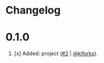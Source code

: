 # Changelog

<a name="0.1.0"></a>

# 0.1.0

1. [x] Added: project ([#2](https://github.com/kiforks/toolkit/pull/2) | [@kiforks](https://github.com/kiforks)).

